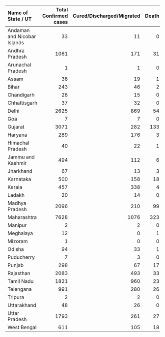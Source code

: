 | Name of State / UT          |   Total Confirmed cases |   Cured/Discharged/Migrated |   Death |
|:----------------------------|------------------------:|----------------------------:|--------:|
| Andaman and Nicobar Islands |                      33 |                          11 |       0 |
| Andhra Pradesh              |                    1061 |                         171 |      31 |
| Arunachal Pradesh           |                       1 |                           1 |       0 |
| Assam                       |                      36 |                          19 |       1 |
| Bihar                       |                     243 |                          46 |       2 |
| Chandigarh                  |                      28 |                          15 |       0 |
| Chhattisgarh                |                      37 |                          32 |       0 |
| Delhi                       |                    2625 |                         869 |      54 |
| Goa                         |                       7 |                           7 |       0 |
| Gujarat                     |                    3071 |                         282 |     133 |
| Haryana                     |                     289 |                         176 |       3 |
| Himachal Pradesh            |                      40 |                          22 |       1 |
| Jammu and Kashmir           |                     494 |                         112 |       6 |
| Jharkhand                   |                      67 |                          13 |       3 |
| Karnataka                   |                     500 |                         158 |      18 |
| Kerala                      |                     457 |                         338 |       4 |
| Ladakh                      |                      20 |                          14 |       0 |
| Madhya Pradesh              |                    2096 |                         210 |      99 |
| Maharashtra                 |                    7628 |                        1076 |     323 |
| Manipur                     |                       2 |                           2 |       0 |
| Meghalaya                   |                      12 |                           0 |       1 |
| Mizoram                     |                       1 |                           0 |       0 |
| Odisha                      |                      94 |                          33 |       1 |
| Puducherry                  |                       7 |                           3 |       0 |
| Punjab                      |                     298 |                          67 |      17 |
| Rajasthan                   |                    2083 |                         493 |      33 |
| Tamil Nadu                  |                    1821 |                         960 |      23 |
| Telengana                   |                     991 |                         280 |      26 |
| Tripura                     |                       2 |                           2 |       0 |
| Uttarakhand                 |                      48 |                          26 |       0 |
| Uttar Pradesh               |                    1793 |                         261 |      27 |
| West Bengal                 |                     611 |                         105 |      18 |